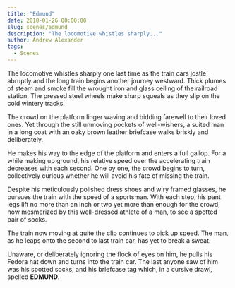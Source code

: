 ```yaml
---
title: "Edmund"
date: 2018-01-26 00:00:00
slug: scenes/edmund
description: "The locomotive whistles sharply..."
author: Andrew Alexander
tags:
  - Scenes
---
```


The locomotive whistles sharply one last time as the train cars jostle abruptly and the long train begins another journey westward. Thick plumes of steam and smoke fill the wrought iron and glass ceiling of the railroad station. The pressed steel wheels make sharp squeals as they slip on the cold wintery tracks.

The crowd on the platform linger waving and bidding farewell to their loved ones. Yet through the still unmoving pockets of well-wishers, a suited man in a long coat with an oaky brown leather briefcase walks briskly and deliberately.

He makes his way to the edge of the platform and enters a full gallop. For a while making up ground, his relative speed over the accelerating train decreases with each second. One by one, the crowd begins to turn, collectively curious whether he will avoid his fate of missing the train.

Despite his meticulously polished dress shoes and wiry framed glasses, he pursues the train with the speed of a sportsman. With each step, his pant legs lift no more than an inch or two yet more than enough for the crowd, now mesmerized by this well-dressed athlete of a man, to see a spotted pair of socks.

The train now moving at quite the clip continues to pick up speed. The man, as he leaps onto the second to last train car, has yet to break a sweat.

Unaware, or deliberately ignoring the flock of eyes on him, he pulls his Fedora hat down and turns into the train car. The last anyone saw of him was his spotted socks, and his briefcase tag which, in a cursive drawl, spelled **EDMUND**.
